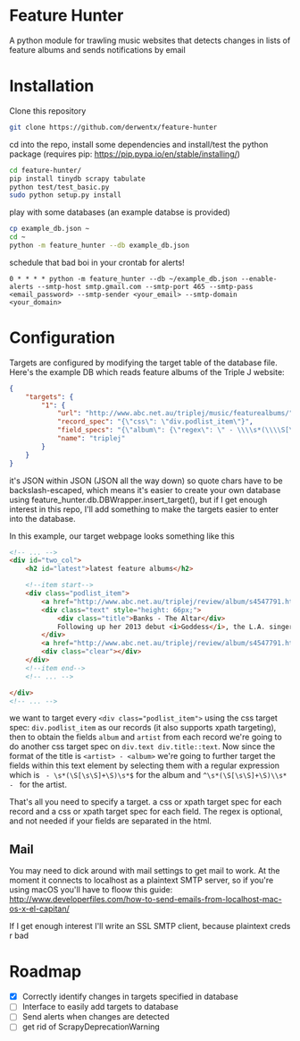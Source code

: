 Feature Hunter
====

A python module for trawling music websites that detects changes in lists of feature albums and sends notifications by email

Installation
====

Clone this repository

```bash
git clone https://github.com/derwentx/feature-hunter
```

cd into the repo, install some dependencies and install/test the python package (requires pip: https://pip.pypa.io/en/stable/installing/)

```bash
cd feature-hunter/
pip install tinydb scrapy tabulate
python test/test_basic.py
sudo python setup.py install
```

play with some databases (an example databse is provided)

```bash
cp example_db.json ~
cd ~
python -m feature_hunter --db example_db.json
```

schedule that bad boi in your crontab for alerts!

```
0 * * * * python -m feature_hunter --db ~/example_db.json --enable-alerts --smtp-host smtp.gmail.com --smtp-port 465 --smtp-pass <email_password> --smtp-sender <your_email> --smtp-domain <your_domain>
```

Configuration
====
Targets are configured by modifying the target table of the database file. Here's the example DB which reads feature albums of the Triple J website:

```json
{
    "targets": {
        "1": {
            "url": "http://www.abc.net.au/triplej/music/featurealbums/",
            "record_spec": "{\"css\": \"div.podlist_item\"}",
            "field_specs": "{\"album\": {\"regex\": \" - \\\\s*(\\\\S[\\\\s\\\\S]+\\\\S)\\\\s*$\", \"css\": \"div.text div.title::text\"}, \"artist\": {\"regex\": \"^\\\\s*(\\\\S[\\\\s\\\\S]+\\\\S)\\\\s* - \", \"css\": \"div.text div.title::text\"}}",
            "name": "triplej"
        }
    }
}

```

it's JSON within JSON (JSON all the way down) so quote chars have to be backslash-escaped, which means it's easier to create your own database using feature_hunter.db.DBWrapper.insert_target(), but if I get enough interest in this repo, I'll add something to make the targets easier to enter into the database.

In this example, our target webpage looks something like this
```html
<!-- ... -->
<div id="two_col">
    <h2 id="latest">latest feature albums</h2>

    <!--item start-->
    <div class="podlist_item">
        <a href="http://www.abc.net.au/triplej/review/album/s4547791.htm"><img width="300" height="300" alt="Banks - The Altar" src="http://www.abc.net.au/triplej/review/album/img/banks_thealtar.jpg"></a>
        <div class="text" style="height: 66px;">
            <div class="title">Banks - The Altar</div>
            Following up her 2013 debut <i>Goddess</i>, the L.A. singer pushes personal boundaries with her alt-pop R&amp;B sound.
        </div>
        <a href="http://www.abc.net.au/triplej/review/album/s4547791.htm" class="more">More</a>
        <div class="clear"></div>
    </div>
    <!--item end-->
    <!-- ... -->

</div>
<!-- ... -->
```

we want to target every `<div class="podlist_item">`  using the css target spec: `div.podlist_item` as our records (it also supports xpath targeting), then to obtain the fields `album` and `artist` from each record we're going to do another css target spec on `div.text div.title::text`. Now since the format of the title is `<artist> - <album>` we're going to further target the fields within this text element by selecting them with a regular expression which is ` - \s*(\S[\s\S]+\S)\s*$` for the album and `^\s*(\S[\s\S]+\S)\\s* - ` for the artist.

That's all you need to specify a target. a css or xpath target spec for each record and a css or xpath target spec for each field. The regex is optional, and not needed if your fields are separated in the html.

Mail
----
You may need to dick around with mail settings to get mail to work. At the moment it connects to localhost as a plaintext SMTP server, so if you're using macOS you'll have to floow this guide: http://www.developerfiles.com/how-to-send-emails-from-localhost-mac-os-x-el-capitan/

If I get enough interest I'll write an SSL SMTP client, because plaintext creds r bad


Roadmap
====
 - [x] Correctly identify changes in targets specified in database
 - [ ] Interface to easily add targets to database
 - [ ] Send alerts when changes are detected
 - [ ] get rid of ScrapyDeprecationWarning
